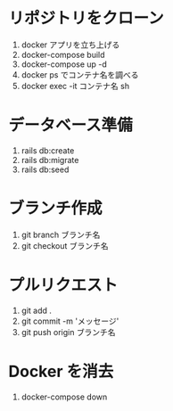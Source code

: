 # リポジトリをクローン
1. docker アプリを立ち上げる
2. docker-compose build
3. docker-compose up -d
4. docker ps でコンテナ名を調べる
5. docker exec -it コンテナ名 sh
# データベース準備  
1. rails db:create
2. rails db:migrate
3. rails db:seed
# ブランチ作成 
1. git branch ブランチ名
2. git checkout ブランチ名
# プルリクエスト
1. git add .
2. git commit -m 'メッセージ'
3. git push origin ブランチ名
# Docker を消去
1. docker-compose down
